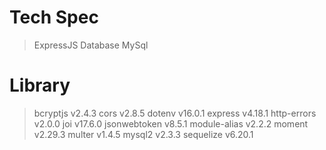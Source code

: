# Tech Spec
  > ExpressJS
  > Database MySql

# Library
  > bcryptjs v2.4.3
  > cors v2.8.5
  > dotenv v16.0.1
  > express v4.18.1
  > http-errors v2.0.0
  > joi v17.6.0
  > jsonwebtoken v8.5.1
  > module-alias v2.2.2
  > moment v2.29.3
  > multer v1.4.5
  > mysql2 v2.3.3
  > sequelize v6.20.1
